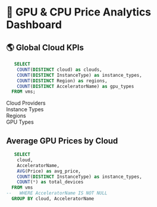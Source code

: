 # 💸 GPU & CPU Price Analytics Dashboard

## 🌎 Global Cloud KPIs
```sql global_kpis
   SELECT
    COUNT(DISTINCT cloud) as clouds,
    COUNT(DISTINCT InstanceType) as instance_types,
    COUNT(DISTINCT Region) as regions,
    COUNT(DISTINCT AcceleratorName) as gpu_types
  FROM vms;
```


<Value data={global_kpis} column=clouds/> Cloud Providers  
<Value data={global_kpis} column=instance_types/> Instance Types  
<Value data={global_kpis} column=regions/> Regions  
<Value data={global_kpis} column=gpu_types/> GPU Types


## Average GPU Prices by Cloud
```sql gpu_pricing
   SELECT
    cloud,
    AcceleratorName,
    AVG(Price) as avg_price,
    COUNT(DISTINCT InstanceType) as instance_types,
    COUNT(*) as total_devices
  FROM vms
--   WHERE AcceleratorName IS NOT NULL
  GROUP BY cloud, AcceleratorName
```

<!-- <Plotly
    data={gpu_pricing}
    type=scatter
    x=AcceleratorName
    y=avg_price
    color=cloud
    size=total_devices
    title="Average GPU Prices by Cloud"
/> -->
<ScatterPlot 
    data={gpu_pricing}
    x=AcceleratorName
    y=avg_price
    series=cloud
    title="Average GPU Prices by Cloud"
/>
